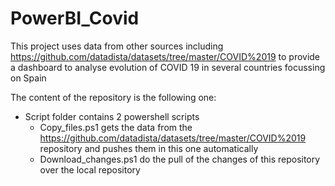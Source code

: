 # PowerBI_Covid
 This project uses data from other sources including https://github.com/datadista/datasets/tree/master/COVID%2019
to provide a dashboard to analyse evolution of COVID 19 in several countries focussing on Spain 

The content of the repository is the following one:
* Script folder contains 2 powershell scripts
    - Copy_files.ps1 gets the data from the https://github.com/datadista/datasets/tree/master/COVID%2019 repository and pushes them in this one automatically
    - Download_changes.ps1 do the pull of the changes of this repository over the local repository

    